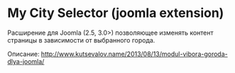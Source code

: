 My City Selector (joomla extension)
===================================

Расширение для Joomla (2.5, 3.0>) позволяющее изменять контент страницы в зависимости от выбранного города.

Описание: http://www.kutsevalov.name/2013/08/13/modul-vibora-goroda-dlya-joomla/
